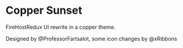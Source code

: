 # Copper Sunset
FireHostRedux UI rewrite in a copper theme.

Designed by @ProfessorFartsalot, some icon changes by @xRibbons
